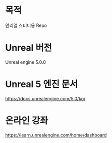 # 목적
언리얼 스터디용 Repo

# Unreal 버전
Unreal engine 5.0.0

# Unreal 5 엔진 문서
https://docs.unrealengine.com/5.0/ko/

# 온라인 강좌
https://learn.unrealengine.com/home/dashboard
